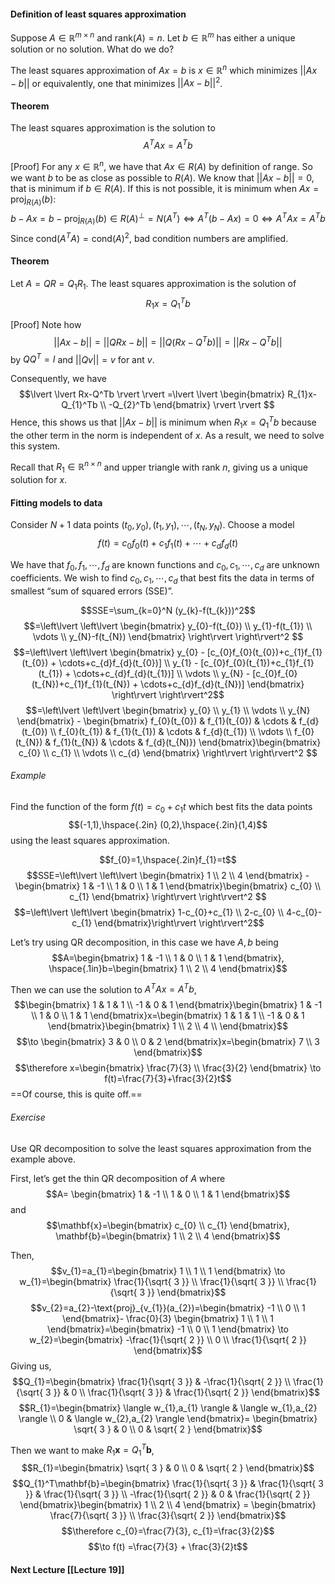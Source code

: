 
#### Definition of least squares approximation
Suppose $A \in \mathbb{R}^{m\times n}$ and $\text{rank}(A)=n$. Let $b \in \mathbb{R}^m$ has either a unique solution or no solution. What do we do?

The least squares approximation of $Ax=b$ is $x \in \mathbb{R}^n$ which minimizes $\lvert \lvert Ax-b \rvert \rvert$ or equivalently, one that minimizes $\lvert \lvert Ax-b \rvert \rvert^2$.

#### Theorem
The least squares approximation is the solution to
$$A^TAx=A^Tb$$

[Proof]
For any $x \in \mathbb{R}^n$, we have that $Ax \in R(A)$ by definition of range. So we want $b$ to be as close as possible to $R(A)$. 
We know that $\lvert \lvert Ax-b \rvert \rvert=0$, that is minimum if $b \in R(A)$. If this is not possible, it is minimum when $Ax=\text{proj}_{R(A)}(b)$:
$$b-Ax = b - \text{proj}_{R(A)}(b) \in R(A)^\perp = N(A^T) \iff A^T(b-Ax)=0 \iff A^TAx=A^Tb$$
Since $\text{cond}(A^TA)=\text{cond}(A)^2$, bad condition numbers are amplified.

#### Theorem
Let $A=QR=Q_{1}R_{1}$. The least squares approximation is the solution of 
$$R_{1}x=Q_{1}^Tb$$

[Proof]
Note how
$$\lvert \lvert Ax-b \rvert  \rvert =\lvert \lvert QRx-b \rvert  \rvert =\lvert \lvert Q(Rx-Q^Tb) \rvert  \rvert=\lvert \lvert Rx-Q^Tb \rvert  \rvert  $$
by $QQ^T=I$ and $\lvert \lvert Qv \rvert \rvert=v$ for ant $v$.

Consequently, we have
$$\lvert \lvert Rx-Q^Tb \rvert  \rvert =\lvert \lvert \begin{bmatrix}
R_{1}x-Q_{1}^Tb \\
-Q_{2}^Tb
\end{bmatrix} \rvert  \rvert $$
Hence, this shows us that $\lvert \lvert Ax-b \rvert \rvert$ is minimum when $R_{1}x=Q_{1}^Tb$ because the other term in the norm is independent of $x$. As a result, we need to solve this system. 

Recall that $R_{1}\in \mathbb{R}^{n\times n}$ and upper triangle with rank $n$, giving us a unique solution for $x$.

#### Fitting models to data
Consider $N+1$ data points $(t_{0},y_{0}),(t_{1},y_{1}),\cdots,(t_{N},y_{N})$. Choose a model
$$f(t)=c_{0}f_{0}(t)+c_{1}f_{1}(t)+\cdots+c_{d}f_{d}(t)$$

We have that $f_{0},f_{1},\cdots,f_{d}$ are known functions and $c_{0},c_{1},\cdots,c_{d}$ are unknown coefficients. We wish to find $c_{0},c_{1},\cdots,c_{d}$ that best fits the data in terms of smallest “sum of squared errors (SSE)”.

$$SSE=\sum_{k=0}^N (y_{k}-f(t_{k}))^2$$
$$=\left\lvert \left\lvert \begin{bmatrix}
y_{0}-f(t_{0}) \\
y_{1}-f(t_{1}) \\
\vdots \\
y_{N}-f(t_{N})
\end{bmatrix} \right\rvert  \right\rvert^2 $$
$$=\left\lvert \left\lvert \begin{bmatrix}
y_{0} - [c_{0}f_{0}(t_{0})+c_{1}f_{1}(t_{0}) + \cdots+c_{d}f_{d}(t_{0})] \\
y_{1} - [c_{0}f_{0}(t_{1})+c_{1}f_{1}(t_{1}) + \cdots+c_{d}f_{d}(t_{1})] \\
\vdots \\
y_{N} - [c_{0}f_{0}(t_{N})+c_{1}f_{1}(t_{N}) + \cdots+c_{d}f_{d}(t_{N})] 
\end{bmatrix} \right\rvert  \right\rvert^2$$
$$=\left\lvert \left\lvert \begin{bmatrix}
y_{0} \\
y_{1} \\
\vdots \\
y_{N}
\end{bmatrix} - \begin{bmatrix}
f_{0}(t_{0}) & f_{1}(t_{0}) & \cdots & f_{d}(t_{0}) \\
f_{0}(t_{1}) & f_{1}(t_{1}) & \cdots & f_{d}(t_{1}) \\
\vdots \\
f_{0}(t_{N}) & f_{1}(t_{N}) & \cdots & f_{d}(t_{N)})
\end{bmatrix}\begin{bmatrix}
c_{0} \\
c_{1} \\
\vdots \\
c_{d}
\end{bmatrix} \right\rvert  \right\rvert^2 $$

###### Example
Find the function of the form $f(t)=c_{0}+c_{1}t$ which best fits the data points 
$$(-1,1),\hspace{.2in} (0,2),\hspace{.2in}(1,4)$$
using the least squares approximation.

$$f_{0}=1,\hspace{.2in}f_{1}=t$$
$$SSE=\left\lvert \left\lvert \begin{bmatrix}
1 \\
2 \\
4
\end{bmatrix} - \begin{bmatrix}
1 & -1 \\
1 & 0 \\
1 & 1
\end{bmatrix}\begin{bmatrix}
c_{0} \\
c_{1}
\end{bmatrix} \right\rvert  \right\rvert^2 $$
$$=\left\lvert \left\lvert \begin{bmatrix}
1-c_{0}+c_{1} \\
2-c_{0} \\
4-c_{0}-c_{1}
\end{bmatrix}\right\rvert  \right\rvert^2$$

Let’s try using QR decomposition, in this case we have $A,b$ being
$$A=\begin{bmatrix}
1 & -1 \\
1 & 0 \\
1 & 1
\end{bmatrix}, \hspace{.1in}b=\begin{bmatrix}
1 \\
2 \\
4
\end{bmatrix}$$

Then we can use the solution to $A^TAx=A^Tb$,
$$\begin{bmatrix}
1 & 1 & 1 \\
-1 & 0 & 1
\end{bmatrix}\begin{bmatrix}
1 & -1 \\
1 & 0 \\
1 & 1
\end{bmatrix}x=\begin{bmatrix}
1 & 1 & 1 \\
-1 & 0 & 1
\end{bmatrix}\begin{bmatrix}
1 \\
2 \\
4 \\
\end{bmatrix}$$
$$\to \begin{bmatrix}
3 & 0 \\
0 & 2
\end{bmatrix}x=\begin{bmatrix}
7 \\
3
\end{bmatrix}$$
$$\therefore x=\begin{bmatrix}
\frac{7}{3} \\
\frac{3}{2}
\end{bmatrix} \to f(t)=\frac{7}{3}+\frac{3}{2}t$$
==Of course, this is quite off.==

###### Exercise
Use QR decomposition to solve the least squares approximation from the example above.

First, let’s get the thin QR decomposition of $A$ where $$A= \begin{bmatrix}
1 & -1 \\
1 & 0 \\
1 & 1
\end{bmatrix}$$
and $$\mathbf{x}=\begin{bmatrix}
c_{0} \\
c_{1}
\end{bmatrix}, \mathbf{b}=\begin{bmatrix}
1 \\
2 \\
4
\end{bmatrix}$$

Then,
$$v_{1}=a_{1}=\begin{bmatrix}
1 \\
1 \\
1
\end{bmatrix} \to w_{1}=\begin{bmatrix}
\frac{1}{\sqrt{ 3 }} \\
\frac{1}{\sqrt{ 3 }}  \\
\frac{1}{\sqrt{ 3 }}
\end{bmatrix}$$
$$v_{2}=a_{2}-\text{proj}_{v_{1}}(a_{2})=\begin{bmatrix}
-1 \\
0 \\
1
\end{bmatrix}- \frac{0}{3} \begin{bmatrix}
1 \\
1 \\
1
\end{bmatrix}=\begin{bmatrix}
-1 \\
0 \\
1
\end{bmatrix} \to w_{2}=\begin{bmatrix}
-\frac{1}{\sqrt{ 2 }} \\
0 \\
\frac{1}{\sqrt{ 2 }}
\end{bmatrix}$$
Giving us,
$$Q_{1}=\begin{bmatrix}
\frac{1}{\sqrt{ 3 }} & -\frac{1}{\sqrt{ 2 }} \\
\frac{1}{\sqrt{ 3 }} & 0 \\
\frac{1}{\sqrt{ 3 }} & \frac{1}{\sqrt{ 2 }}
\end{bmatrix}$$
$$R_{1}=\begin{bmatrix}
\langle w_{1},a_{1} \rangle  & \langle w_{1},a_{2} \rangle \\
0 & \langle w_{2},a_{2} \rangle  
\end{bmatrix}= \begin{bmatrix}
\sqrt{ 3 } & 0 \\
0 & \sqrt{ 2 }
\end{bmatrix}$$

Then we want to make $R_{1}\mathbf{x} =Q_{1}^T \mathbf{b}$,
$$R_{1}=\begin{bmatrix}
\sqrt{ 3 } & 0 \\
0 & \sqrt{ 2 }
\end{bmatrix}$$
$$Q_{1}^T\mathbf{b}=\begin{bmatrix}
\frac{1}{\sqrt{ 3 }} & \frac{1}{\sqrt{ 3 }} & \frac{1}{\sqrt{ 3 }} \\
-\frac{1}{\sqrt{ 2 }} & 0 & \frac{1}{\sqrt{ 2 }}
\end{bmatrix}\begin{bmatrix}
1 \\
2 \\
4
\end{bmatrix} = \begin{bmatrix}
\frac{7}{\sqrt{ 3 }} \\
\frac{3}{\sqrt{ 2 }}
\end{bmatrix}$$
$$\therefore c_{0}=\frac{7}{3}, c_{1}=\frac{3}{2}$$
$$\to f(t) =\frac{7}{3} + \frac{3}{2}t$$

#### Next Lecture [[Lecture 19]]

